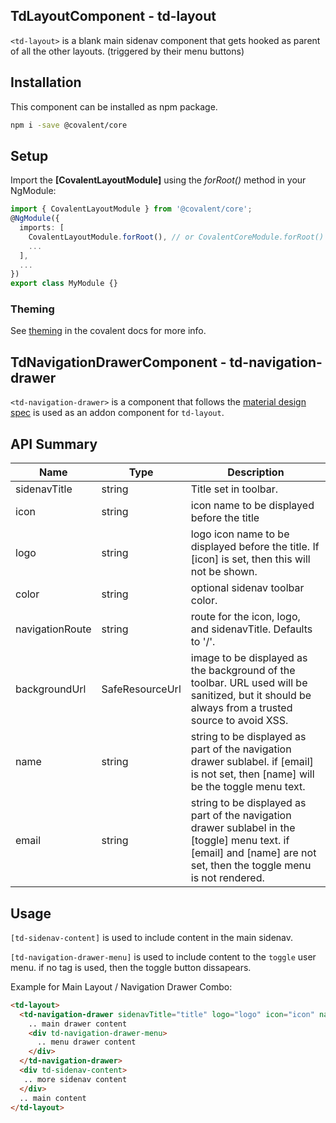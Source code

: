 ## TdLayoutComponent - td-layout

`<td-layout>` is a blank main sidenav component that gets hooked as parent of all the other layouts. (triggered by their menu buttons)


## Installation

This component can be installed as npm package.

```bash
npm i -save @covalent/core
```


## Setup

Import the **[CovalentLayoutModule]** using the *forRoot()* method in your NgModule:

```typescript
import { CovalentLayoutModule } from '@covalent/core';
@NgModule({
  imports: [
    CovalentLayoutModule.forRoot(), // or CovalentCoreModule.forRoot()
    ...
  ],
  ...
})
export class MyModule {}
```


### Theming

See [theming](https://teradata.github.io/covalent/#/docs/theme) in the covalent docs for more info.


## TdNavigationDrawerComponent - td-navigation-drawer

`<td-navigation-drawer>` is a component that follows the [material design spec](https://material.io/guidelines/patterns/navigation-drawer.html#navigation-drawer-specs) is used as an addon component for `td-layout`.


## API Summary

| Name | Type | Description |
| --- | --- | --- |
| sidenavTitle | string | Title set in toolbar.
| icon | string | icon name to be displayed before the title
| logo | string | logo icon name to be displayed before the title. If [icon] is set, then this will not be shown.
| color | string | optional sidenav toolbar color.
| navigationRoute | string | route for the icon, logo, and sidenavTitle. Defaults to '/'.
| backgroundUrl | SafeResourceUrl | image to be displayed as the background of the toolbar. URL used will be sanitized, but it should be always from a trusted source to avoid XSS.
| name | string | string to be displayed as part of the navigation drawer sublabel. if [email] is not set, then [name] will be the toggle menu text.
| email | string | string to be displayed as part of the navigation drawer sublabel in the [toggle] menu text. if [email] and [name] are not set, then the toggle menu is not rendered.


## Usage

`[td-sidenav-content]` is used to include content in the main sidenav.

`[td-navigation-drawer-menu]` is used to include content to the `toggle` user menu. if no tag is used, then the toggle button dissapears.

Example for Main Layout / Navigation Drawer Combo:

```html
<td-layout>
  <td-navigation-drawer sidenavTitle="title" logo="logo" icon="icon" name="name" password="password" color="color"  navigationRoute="/">
    .. main drawer content
    <div td-navigation-drawer-menu>
      .. menu drawer content
    </div>
  </td-navigation-drawer>
  <div td-sidenav-content>
   .. more sidenav content
  </div>
  .. main content
</td-layout>
```